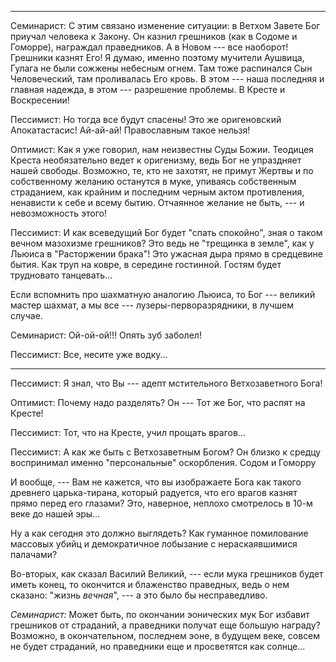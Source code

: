 ---------------

Семинарист: С этим связано изменение ситуации: в Ветхом Завете Бог приучал человека к Закону. Он казнил грешников (как в Содоме и Гоморре), награждал праведников. А в Новом --- все наоборот! Грешники казнят Его! Я думаю, именно поэтому мучители Аушвица, Гулага не были сожжены небесным огнем. Там тоже распинался Сын Человеческий, там проливалась Его кровь. В этом --- наша последняя и главная надежда, в этом --- разрешение проблемы. В Кресте и Воскресении!

Пессимист: Но тогда все будут спасены! Это же оригеновский Апокатастасис! Ай-ай-ай! Православным такое нельзя!

Оптимист: Как я уже говорил, нам неизвестны Суды Божии. Теодицея Креста необязательно ведет к оригенизму, ведь Бог не упраздняет нашей свободы. Возможно, те, кто не захотят, не примут Жертвы и по собственному желанию останутся в муке, упиваясь собственным страданием, как крайним и последним черным актом противления, ненависти к себе и всему бытию. Отчаянное желание не быть, --- и невозможность этого!

Пессимист: И как всеведущий Бог будет "спать спокойно", зная о таком вечном мазохизме грешников? Это ведь не "трещинка в земле", как у Льюиса в "Расторжении брака"! Это ужасная дыра прямо в средцевине бытия. Как труп на ковре, в середине гостинной. Гостям будет трудновато танцевать...


Если вспомнить про шахматную аналогию Льюиса, то Бог --- великий мастер шахмат, а мы все --- лузеры-перворазрядники, в лучшем случае.


Семинарист: Ой-ой-ой!!! Опять зуб заболел!

Пессимист: Все, несите уже водку...





------------


Пессимист: Я знал, что Вы --- адепт мстительного Ветхозаветного Бога!

Оптимист: Почему надо разделять? Он --- Тот же Бог, что распят на Кресте!

Пессимист: Тот, что на Кресте, учил прощать врагов...

<!--Содом и Гоморра против Освенцима.-->



Пессимист: А как же быть с Ветхозаветным Богом? Он близко к средцу воспринимал именно "персональные" оскорбления. Содом и Гоморру

<!--Главное, --- это противление грешника Богу, его нежелание быть с Ним. Именно в этом проявляется его воля. А страдание --- неизбежное следствие этого, потому что Бог --- источник всякого блага. Особенно в перспективе "Бог будет всем для всех". -->

И вообще, --- Вам не кажется, что вы изображаете Бога как такого древнего царька-тирана, который радуется, что его врагов казнят прямо перед его глазами? Это, наверное, неплохо смотрелось в 10-м веке до нашей эры...

Ну а как сегодня это должно выглядеть? Как гуманное помилование массовых убийц и демократичное лобызание с нераскаявшимися палачами? 

Во-вторых, как сказал Василий Великий, --- если мука грешников будет иметь конец, то окончится и блаженство праведных, ведь о нем сказано: "жизнь *вечная*", --- а это было бы несправедливо.

*Семинарист:* Может быть, по окончании эонических мук Бог избавит грешников от страданий, а праведники получат еще большую награду? Возможно, в окончательном, последнем эоне, в будущем веке, совсем не будет страданий, но праведники еще и просветятся как солнце...





